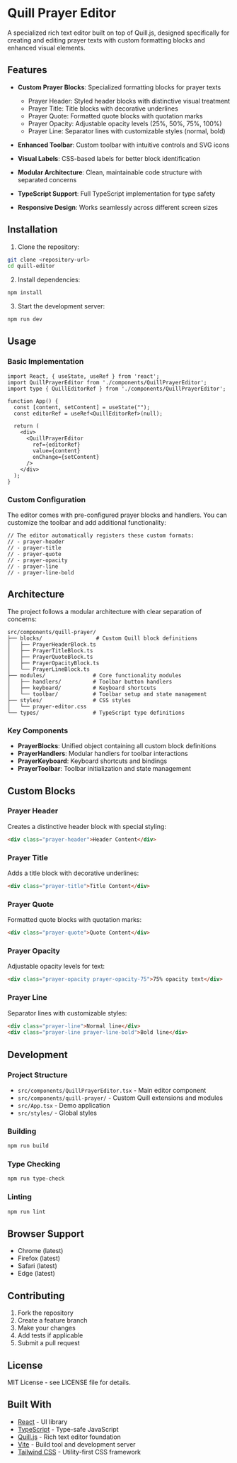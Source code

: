# Quill Prayer Editor

A specialized rich text editor built on top of Quill.js, designed specifically for creating and editing prayer texts with custom formatting blocks and enhanced visual elements.

## Features

- **Custom Prayer Blocks**: Specialized formatting blocks for prayer texts
  - Prayer Header: Styled header blocks with distinctive visual treatment
  - Prayer Title: Title blocks with decorative underlines
  - Prayer Quote: Formatted quote blocks with quotation marks
  - Prayer Opacity: Adjustable opacity levels (25%, 50%, 75%, 100%)
  - Prayer Line: Separator lines with customizable styles (normal, bold)

- **Enhanced Toolbar**: Custom toolbar with intuitive controls and SVG icons
- **Visual Labels**: CSS-based labels for better block identification
- **Modular Architecture**: Clean, maintainable code structure with separated concerns
- **TypeScript Support**: Full TypeScript implementation for type safety
- **Responsive Design**: Works seamlessly across different screen sizes

## Installation

1. Clone the repository:
```bash
git clone <repository-url>
cd quill-editor
```

2. Install dependencies:
```bash
npm install
```

3. Start the development server:
```bash
npm run dev
```

## Usage

### Basic Implementation

```tsx
import React, { useState, useRef } from 'react';
import QuillPrayerEditor from './components/QuillPrayerEditor';
import type { QuillEditorRef } from './components/QuillPrayerEditor';

function App() {
  const [content, setContent] = useState("");
  const editorRef = useRef<QuillEditorRef>(null);

  return (
    <div>
      <QuillPrayerEditor 
        ref={editorRef} 
        value={content} 
        onChange={setContent} 
      />
    </div>
  );
}
```

### Custom Configuration

The editor comes with pre-configured prayer blocks and handlers. You can customize the toolbar and add additional functionality:

```tsx
// The editor automatically registers these custom formats:
// - prayer-header
// - prayer-title  
// - prayer-quote
// - prayer-opacity
// - prayer-line
// - prayer-line-bold
```

## Architecture

The project follows a modular architecture with clear separation of concerns:

```
src/components/quill-prayer/
├── blocks/                 # Custom Quill block definitions
│   ├── PrayerHeaderBlock.ts
│   ├── PrayerTitleBlock.ts
│   ├── PrayerQuoteBlock.ts
│   ├── PrayerOpacityBlock.ts
│   └── PrayerLineBlock.ts
├── modules/               # Core functionality modules
│   ├── handlers/          # Toolbar button handlers
│   ├── keyboard/          # Keyboard shortcuts
│   └── toolbar/           # Toolbar setup and state management
├── styles/                # CSS styles
│   └── prayer-editor.css
└── types/                 # TypeScript type definitions
```

### Key Components

- **PrayerBlocks**: Unified object containing all custom block definitions
- **PrayerHandlers**: Modular handlers for toolbar interactions
- **PrayerKeyboard**: Keyboard shortcuts and bindings
- **PrayerToolbar**: Toolbar initialization and state management

## Custom Blocks

### Prayer Header
Creates a distinctive header block with special styling:
```html
<div class="prayer-header">Header Content</div>
```

### Prayer Title
Adds a title block with decorative underlines:
```html
<div class="prayer-title">Title Content</div>
```

### Prayer Quote
Formatted quote blocks with quotation marks:
```html
<div class="prayer-quote">Quote Content</div>
```

### Prayer Opacity
Adjustable opacity levels for text:
```html
<div class="prayer-opacity prayer-opacity-75">75% opacity text</div>
```

### Prayer Line
Separator lines with customizable styles:
```html
<div class="prayer-line">Normal line</div>
<div class="prayer-line prayer-line-bold">Bold line</div>
```

## Development

### Project Structure

- `src/components/QuillPrayerEditor.tsx` - Main editor component
- `src/components/quill-prayer/` - Custom Quill extensions and modules
- `src/App.tsx` - Demo application
- `src/styles/` - Global styles

### Building

```bash
npm run build
```

### Type Checking

```bash
npm run type-check
```

### Linting

```bash
npm run lint
```

## Browser Support

- Chrome (latest)
- Firefox (latest)
- Safari (latest)
- Edge (latest)

## Contributing

1. Fork the repository
2. Create a feature branch
3. Make your changes
4. Add tests if applicable
5. Submit a pull request

## License

MIT License - see LICENSE file for details.

## Built With

- [React](https://reactjs.org/) - UI library
- [TypeScript](https://www.typescriptlang.org/) - Type-safe JavaScript
- [Quill.js](https://quilljs.com/) - Rich text editor foundation
- [Vite](https://vitejs.dev/) - Build tool and development server
- [Tailwind CSS](https://tailwindcss.com/) - Utility-first CSS framework
